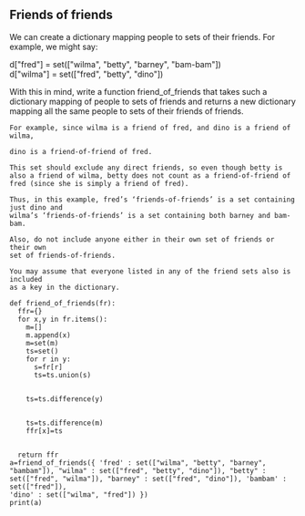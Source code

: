 ## Friends of friends
We can create a dictionary mapping people to sets of their friends. For example, we might say:

d["fred"]  = set(["wilma", "betty", "barney", "bam-bam"])  
d["wilma"] = set(["fred", "betty", "dino"])

With this in mind, write a function friend_of_friends that takes such a dictionary mapping
of people to sets of friends and returns a new dictionary mapping all the same people to sets of their friends of friends.


```
For example, since wilma is a friend of fred, and dino is a friend of wilma, 

dino is a friend-of-friend of fred.

This set should exclude any direct friends, so even though betty is also a friend of wilma, betty does not count as a friend-of-friend of fred (since she is simply a friend of fred).

Thus, in this example, fred’s ‘friends-of-friends’ is a set containing just dino and 
wilma’s ‘friends-of-friends’ is a set containing both barney and bam-bam.

Also, do not include anyone either in their own set of friends or their own 
set of friends-of-friends. 

You may assume that everyone listed in any of the friend sets also is included 
as a key in the dictionary.
```


```
def friend_of_friends(fr):  
  ffr={}    
  for x,y in fr.items():
    m=[]
    m.append(x)  
    m=set(m)  
    ts=set() 
    for r in y:  
      s=fr[r]  
      ts=ts.union(s) 
        
   
    ts=ts.difference(y)      
  
  
    ts=ts.difference(m)
    ffr[x]=ts     
  
  
  return ffr   
a=friend_of_friends({ 'fred' : set(["wilma", "betty", "barney", "bambam"]), "wilma" : set(["fred", "betty", "dino"]), "betty" : set(["fred", "wilma"]), "barney" : set(["fred", "dino"]), 'bambam' : set(["fred"]),
'dino' : set(["wilma", "fred"]) })
print(a)

  
```
